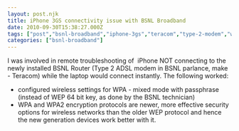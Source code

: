 ```yaml
---
layout: post.njk
title: iPhone 3GS connectivity issue with BSNL Broadband
date: 2010-09-30T15:38:27.000Z
tags: ["post","bsnl-broadband","iphone-3gs","teracom","type-2-modem","wi-fi","wpa"]
categories: ["bsnl-broadband"]
---
```


I was involved in remote troubleshooting of  iPhone NOT connecting to the newly installed BSNL Router (Type 2 ADSL modem in BSNL parlance, make - Teracom) while the laptop would connect instantly. The following worked:

-   configured wireless settings for WPA - mixed mode with passphrase (instead of WEP 64 bit key, as done by the BSNL technician)
-   WPA and WPA2 encryption protocols are newer, more effective security options for wireless networks than the older WEP protocol and hence the new generation devices work better with it.